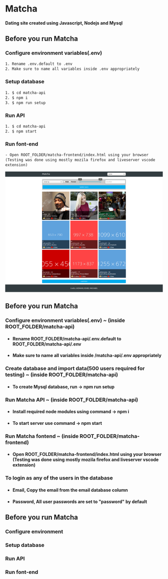 # Matcha
#### Dating site created using Javascript, Nodejs and Mysql

## Before you run Matcha

### Configure environment variables(.env)

```
1. Rename .env.default to .env
2. Make sure to name all variables inside .env appropriately
```

### Setup database
```
1. $ cd matcha-api
2. $ npm i
3. $ npm run setup
```

### Run API
```
1. $ cd matcha-api
2. $ npm start
```

### Run font-end
```
- Open ROOT_FOLDER/matcha-frontend/index.html using your browser (Testing was done using mostly mozila firefox and liveserver vscode extension)
```

![Screenshot](https://raw.githubusercontent.com/mnchabeleng/matcha/master/screenshot.png)

## Before you run Matcha

### Configure environment variables(.env) ~ (inside ROOT_FOLDER/matcha-api)
- #### Rename ROOT_FOLDER/matcha-api/.env.default to ROOT_FOLDER/matcha-api/.env
- #### Make sure to name all variables inside /matcha-api/.env appropriately

### Create database and import data(500 users required for testing) ~ (inside ROOT_FOLDER/matcha-api)
- #### To create Mysql database, run -> npm run setup

### Run Matcha API ~ (inside ROOT_FOLDER/matcha-api)
- #### Install required node modules using command -> npm i
- #### To start server use command -> npm start

### Run Matcha fontend ~ (inside ROOT_FOLDER/matcha-frontend)
- #### Open ROOT_FOLDER/matcha-frontend/index.html using your browser (Testing was done using mostly mozila firefox and liveserver vscode extension)

### To login as any of the users in the database
- #### Email, Copy the email from the email database column
- #### Password, All user passwords are set to "password" by default


## Before you run Matcha

### Configure environment

### Setup database

### Run API

### Run font-end
